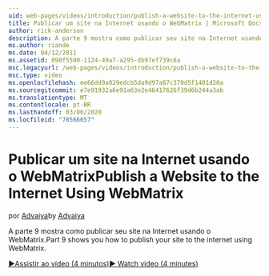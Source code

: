 ```yaml
---
uid: web-pages/videos/introduction/publish-a-website-to-the-internet-using-webmatrix
title: Publicar um site na Internet usando o WebMatrix | Microsoft Docs
author: rick-anderson
description: A parte 9 mostra como publicar seu site na Internet usando o WebMatrix.
ms.author: riande
ms.date: 04/12/2011
ms.assetid: 090f5500-1124-49a7-a295-db97ef739c6a
msc.legacyurl: /web-pages/videos/introduction/publish-a-website-to-the-internet-using-webmatrix
msc.type: video
ms.openlocfilehash: ee66dd9a029edcb5da9d97a87c370d5f1401d20a
ms.sourcegitcommit: e7e91932a6e91a63e2e46417626f39d6b244a3ab
ms.translationtype: MT
ms.contentlocale: pt-BR
ms.lasthandoff: 03/06/2020
ms.locfileid: "78566657"
---
```

# <a name="publish-a-website-to-the-internet-using-webmatrix"></a><span data-ttu-id="41e92-103">Publicar um site na Internet usando o WebMatrix</span><span class="sxs-lookup"><span data-stu-id="41e92-103">Publish a Website to the Internet Using WebMatrix</span></span>

<span data-ttu-id="41e92-104">por [Advaiya](https://twitter.com/Advaiyasolns)</span><span class="sxs-lookup"><span data-stu-id="41e92-104">by [Advaiya](https://twitter.com/Advaiyasolns)</span></span>

<span data-ttu-id="41e92-105">A parte 9 mostra como publicar seu site na Internet usando o WebMatrix.</span><span class="sxs-lookup"><span data-stu-id="41e92-105">Part 9 shows you how to publish your site to the internet using WebMatrix.</span></span>

[<span data-ttu-id="41e92-106">&#9654;Assistir ao vídeo (4 minutos)</span><span class="sxs-lookup"><span data-stu-id="41e92-106">&#9654; Watch video (4 minutes)</span></span>](https://channel9.msdn.com/Blogs/ASP-NET-Site-Videos/publish-a-website-to-the-internet-using-webmatrix)
